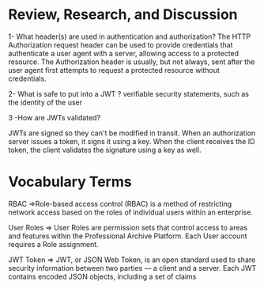 
# Review, Research, and Discussion

1- What header(s) are used in authentication and authorization?
The HTTP Authorization request header can be used to provide credentials that authenticate a user
agent with a server, allowing access to a protected resource. The Authorization header is usually, but not always, sent after the user agent
first attempts to request a protected resource without credentials.


2- What is safe to put into a JWT ?
 verifiable security statements, such as the identity of the user
 
3 -How are JWTs validated?

 JWTs are signed so they can't be modified in transit. When an authorization server issues a token, it signs it using a key. 
 When the client receives the ID token, the client validates the signature using a key as well.
 

# Vocabulary Terms

RBAC =>Role-based access control (RBAC) is a method of restricting network access based on the roles of individual users within an enterprise.

User Roles => User Roles are permission sets that control access to areas and features within the Professional Archive Platform.
Each User account requires a Role assignment.

JWT Token => JWT, or JSON Web Token, is an open standard used to share security information between two parties — a client and a server. 
Each JWT contains encoded JSON objects, including a set of claims
